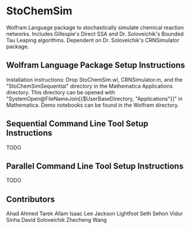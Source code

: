 # StoChemSim
Wolfram Language package to stochastically simulate chemical reaction networks.
Includes Gillespie's Direct SSA and Dr. Soloveichik's Bounded Tau Leaping algorithms.
Dependent on Dr. Soloveichik's CRNSimulator package.

## Wolfram Language Package Setup Instructions
Installation instructions: Drop StoChemSim.wl, CRNSimulator.m, and the "StoChemSimSequential" directory in the Mathematica Applications directory.
This directory can be opened with "SystemOpen@FileNameJoin[{$UserBaseDirectory, "Applications"}]" in Mathematica.
Demo notebooks can be found in the Wolfram directory.

## Sequential Command Line Tool Setup Instructions
TODO

## Parallel Command Line Tool Setup Instructions
TODO

## Contributors
Ahad Ahmed
Tarek Allam
Isaac Lee
Jackson Lightfoot
Seth Sehon
Vidur Sinha
David Soloveichik
Zhecheng Wang